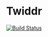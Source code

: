 # Twiddr

[![Build Status](https://travis-ci.org/daiweilu/Twiddr.svg?branch=master)](https://travis-ci.org/daiweilu/Twiddr)
